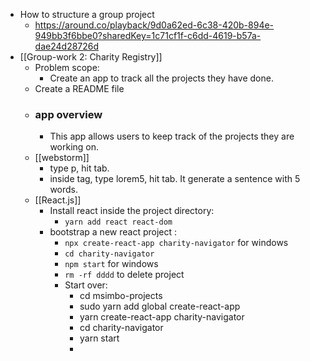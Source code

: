 - How to structure a group project
	- https://around.co/playback/9d0a62ed-6c38-420b-894e-949bb3f6bbe0?sharedKey=1c71cf1f-c6dd-4619-b57a-dae24d28726d
- [[Group-work 2: Charity Registry]]
	- Problem scope:
		- Create an app to track all the projects they have done.
	- Create a README file
	- ### app overview
		- This app allows users to keep track of the projects they are working on.
	- [[webstorm]]
		- type p, hit tab.
		- inside tag, type lorem5, hit tab. It generate a sentence with 5 words.
	- [[React.js]]
		- Install react inside the project directory:
			- `yarn add react react-dom`
		- bootstrap a new react project :
			- `npx create-react-app charity-navigator` for windows
			- `cd charity-navigator`
			- `npm start` for windows
			- `rm -rf dddd` to delete project
			- Start over:
				- cd msimbo-projects
				- sudo yarn add global create-react-app
				- yarn create-react-app charity-navigator
				- cd charity-navigator
				- yarn start
				-